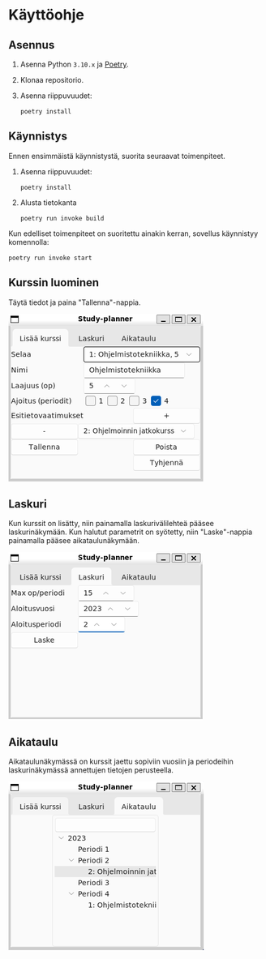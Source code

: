 # Käyttöohje

## Asennus

1. Asenna Python `3.10.x` ja [Poetry](https://python-poetry.org/).
2. Klonaa repositorio.
3. Asenna riippuvuudet:

    ```shell
    poetry install
    ```

## Käynnistys

Ennen ensimmäistä käynnistystä, suorita seuraavat toimenpiteet.

1. Asenna riippuvuudet:

    ```shell
    poetry install
    ```

2. Alusta tietokanta

    ```shell
    poetry run invoke build
    ```

Kun edelliset toimenpiteet on suoritettu ainakin kerran, sovellus käynnistyy komennolla:

```shell
poetry run invoke start
```

## Kurssin luominen

Täytä tiedot ja paina "Tallenna"-nappia.

![Kurssin luomisnäkymä](kuvat/kurssin_luomisnakyma.png)

## Laskuri

Kun kurssit on lisätty, niin painamalla laskurivälilehteä pääsee laskurinäkymään.
Kun halutut parametrit on syötetty, niin "Laske"-nappia painamalla pääsee aikataulunäkymään.

![Laskurinäkymä](kuvat/laskurinakyma.png)

## Aikataulu

Aikataulunäkymässä on kurssit jaettu sopiviin vuosiin ja periodeihin laskurinäkymässä annettujen tietojen perusteella.

![Aikataulunäkymä](kuvat/aikataulunakyma.png)
